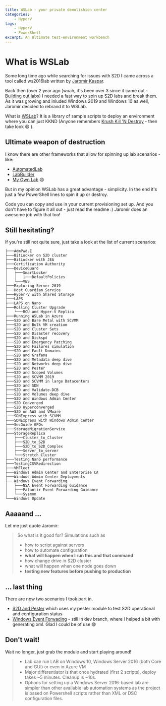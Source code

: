 ```yaml
---
title: WSLab - your private demolishion center
categories:
    - HyperV
tags:
    - HyperV
    - PowerShell
excerpt: An Ultimate test-environment workbench
---
```


# What is WSLab

Some long time ago while searching for issues with S2D I came across a tool called ws2016lab written by [Jaromir Kaspar](https://twitter.com/jaromirkaspar).

Back then (over 2 year ago (woah, it's been over 3 since it came out - [Building out labs](https://blogs.technet.microsoft.com/askpfeplat/2016/03/21/building-out-labs/)) I needed a fast way to spin up S2D labs and break them. As it was growing and inluded Windows 2019 and Windows 10 as well, Jaromir decided to rebrand it to WSLab.

What is [WSLab](https://github.com/Microsoft/WSLab)? It is a library of sample scripts to deploy an environment where you can just KKND (Anyone remembers [Krush Kill 'N Destroy](https://www.gog.com/game/krush_kill_n_destroy_2_krossfire) - then take look :smile: ).

## Ultimate weapon of destruction

I know there are other frameworks that allow for spinning up lab scenarios - like:

- [AutomatedLab](https://github.com/AutomatedLab/AutomatedLab)
- [LabBuilder](https://github.com/PlagueHO/LabBuilder)
- [My Own Lab](https://www.mczerniawski.pl/pposh/pposh-meetup-1/) :smile:

But in my opinion WSLab has a great advantage - simplicity. In the end it's just a few PowerShell lines to spin it up or destroy. 

Code you can copy and use in your current provisioning set up. And you don't have to figure it all out - just read the readme :) Jaromir does an awesome job with that too! 

## Still hesitating?

If you're still not quite sure, just take a look at the list of current scenarios:

```
├───AdmPwd.E
├───BitLocker on S2D cluster
├───BitLocker with JEA
├───Certification Authority
├───DeviceGuard
│   ├───SmartLocker
│   │   ├───DefaultPolicies
│   └───VBS
├───Exploring Server 2019
├───Host Guardian Service
├───Hyper-V with Shared Storage
├───LAPS
├───LAPS on Nano
├───Rolling Cluster Upgrade
│   └───RCU and Hyper-V Replica
├───Running WSLab in Azure
├───S2D and Bare Metal with SCVMM
├───S2D and Bulk VM creation
├───S2D and Cluster Sets
├───S2D and Disaster recovery
├───S2D and Diskspd
├───S2D and Emergency Patching
├───S2D and Failures simulation
├───S2D and Fault Domains
├───S2D and Grafana
├───S2D and Metadata deep dive
├───S2D and Networks deep dive
├───S2D and Pester
├───S2D and Scoped Volumes
├───S2D and SCVMM 2019
├───S2D and SCVMM in large Datacenters
├───S2D and SDN
├───S2D and Validate-DCB
├───S2D and Volumes deep dive
├───S2D and Windows Admin Center
├───S2D Converged
├───S2D Hyperconverged
├───S2D on AWS and VMware
├───SDNExpress with SCVMM
├───SDNExpress with Windows Admin Center
├───SecGuide GPOs
├───StorageMigrationService
├───StorageReplica
│   ├───Cluster_to_Cluster
│   ├───S2D_to_S2D
│   ├───S2D_to_S2D_Complex
│   ├───Server_to_server
│   └───Stretch_Cluster
├───Testing Nano performance
├───TestingCSVRedirection
├───VMFleet
├───Windows Admin Center and Enterprise CA
├───Windows Admin Center Deployments
├───Windows Event Forwarding
│   ├───NSA Event Forwarding Guidance
│   ├───Palantir Event Forwarding Guidance
│   └───Sysmon
└───Windows Update
```

## Aaaaand ...

Let me just quote Jaromir:

> So what is it good for?
> Simulations such as
> - how to script against servers
> - how to automate configuration
> - **what will happen when I run this and that command**
> - how change drive in S2D cluster
> - what will happen when one node goes down
> - **testing new features before pushing to production**

## ... last thing

There are now two scenarios I took part in.
- [S2D and Pester](https://github.com/Microsoft/WSLab/tree/master/Scenarios/S2D%20and%20Pester) which uses my pester module to test S2D operational and configuration status
- [Windows Event Forwading](https://github.com/Microsoft/WSLab/tree/dev/Scenarios/Windows%20Event%20Forwarding/Creating%20Custom%20WEF%20logs) - still in dev branch, where I helped a bit with generating xml. Glad I could be of use :smile:

## Don't wait!

Wait no longer, just grab the module and start playing around!

> - Lab can run LAB on Windows 10, Windows Server 2016 (both Core and GUI) or even in Azure VM
> - Major differentiator is that once hydrated (first 2 scripts), deploy takes ~5 minutes. Cleanup is ~10s.
> - Options for setting up a Windows Server 2016-based lab are simpler than other available lab automation systems as the project is based on Powershell scripts rather than XML or DSC configuration files.
